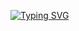 <a href="https://git.io/typing-svg"><img src="https://readme-typing-svg.herokuapp.com?font=Lemon&pause=1000&random=false&width=435&lines=Hi+" alt="Typing SVG" /></a>
